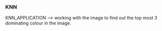 ### KNN
KNN_APPLICATION --> working with the image to find out the top most 3 dominating colour in the image.
